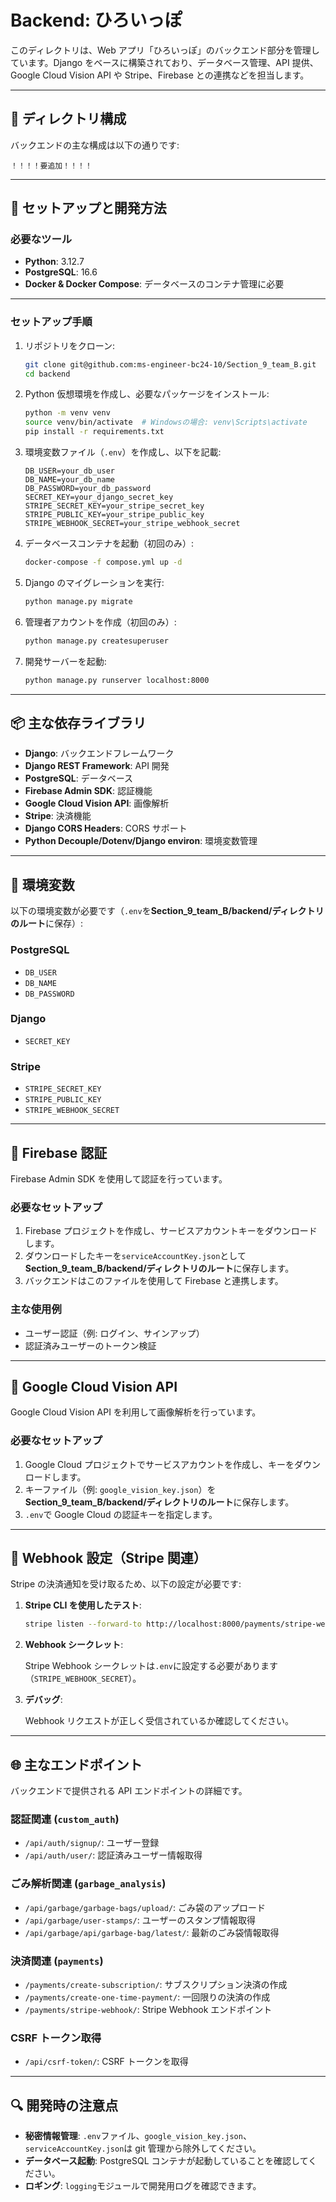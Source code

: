# Backend: ひろいっぽ

このディレクトリは、Web アプリ「ひろいっぽ」のバックエンド部分を管理しています。Django をベースに構築されており、データベース管理、API 提供、Google Cloud Vision API や Stripe、Firebase との連携などを担当します。

---

## 📂 ディレクトリ構成

バックエンドの主な構成は以下の通りです:

```
！！！！要追加！！！！
```

---

## 🚀 セットアップと開発方法

### 必要なツール

- **Python**: 3.12.7
- **PostgreSQL**: 16.6
- **Docker & Docker Compose**: データベースのコンテナ管理に必要

---

### セットアップ手順

1. リポジトリをクローン:

   ```bash
   git clone git@github.com:ms-engineer-bc24-10/Section_9_team_B.git
   cd backend
   ```

2. Python 仮想環境を作成し、必要なパッケージをインストール:

   ```bash
   python -m venv venv
   source venv/bin/activate  # Windowsの場合: venv\Scripts\activate
   pip install -r requirements.txt
   ```

3. 環境変数ファイル（`.env`）を作成し、以下を記載:

   ```
   DB_USER=your_db_user
   DB_NAME=your_db_name
   DB_PASSWORD=your_db_password
   SECRET_KEY=your_django_secret_key
   STRIPE_SECRET_KEY=your_stripe_secret_key
   STRIPE_PUBLIC_KEY=your_stripe_public_key
   STRIPE_WEBHOOK_SECRET=your_stripe_webhook_secret
   ```

4. データベースコンテナを起動（初回のみ）:

   ```bash
   docker-compose -f compose.yml up -d
   ```

5. Django のマイグレーションを実行:

   ```bash
   python manage.py migrate
   ```

6. 管理者アカウントを作成（初回のみ）:

   ```bash
   python manage.py createsuperuser
   ```

7. 開発サーバーを起動:

   ```bash
   python manage.py runserver localhost:8000
   ```

---

## 📦 主な依存ライブラリ

- **Django**: バックエンドフレームワーク
- **Django REST Framework**: API 開発
- **PostgreSQL**: データベース
- **Firebase Admin SDK**: 認証機能
- **Google Cloud Vision API**: 画像解析
- **Stripe**: 決済機能
- **Django CORS Headers**: CORS サポート
- **Python Decouple/Dotenv/Django environ**: 環境変数管理

---

## 🌟 環境変数

以下の環境変数が必要です（`.env`を**Section_9_team_B/backend/ディレクトリのルート**に保存）:

### PostgreSQL

- `DB_USER`
- `DB_NAME`
- `DB_PASSWORD`

### Django

- `SECRET_KEY`

### Stripe

- `STRIPE_SECRET_KEY`
- `STRIPE_PUBLIC_KEY`
- `STRIPE_WEBHOOK_SECRET`

---

## 🔧 Firebase 認証

Firebase Admin SDK を使用して認証を行っています。

### 必要なセットアップ

1. Firebase プロジェクトを作成し、サービスアカウントキーをダウンロードします。
2. ダウンロードしたキーを`serviceAccountKey.json`として**Section_9_team_B/backend/ディレクトリのルート**に保存します。
3. バックエンドはこのファイルを使用して Firebase と連携します。

### 主な使用例

- ユーザー認証（例: ログイン、サインアップ）
- 認証済みユーザーのトークン検証

---

## 🔧 Google Cloud Vision API

Google Cloud Vision API を利用して画像解析を行っています。

### 必要なセットアップ

1. Google Cloud プロジェクトでサービスアカウントを作成し、キーをダウンロードします。
2. キーファイル（例: `google_vision_key.json`）を**Section_9_team_B/backend/ディレクトリのルート**に保存します。
3. `.env`で Google Cloud の認証キーを指定します。

---

## 🔔 Webhook 設定（Stripe 関連）

Stripe の決済通知を受け取るため、以下の設定が必要です:

1. **Stripe CLI を使用したテスト**:

   ```bash
   stripe listen --forward-to http://localhost:8000/payments/stripe-webhook/ --skip-verify --events checkout.session.completed,payment_intent.succeeded,payment_intent.payment_failed
   ```

2. **Webhook シークレット**:

   Stripe Webhook シークレットは`.env`に設定する必要があります（`STRIPE_WEBHOOK_SECRET`）。

3. **デバッグ**:

   Webhook リクエストが正しく受信されているか確認してください。

---

## 🌐 主なエンドポイント

バックエンドで提供される API エンドポイントの詳細です。

### 認証関連 (`custom_auth`)

- `/api/auth/signup/`: ユーザー登録
- `/api/auth/user/`: 認証済みユーザー情報取得

### ごみ解析関連 (`garbage_analysis`)

- `/api/garbage/garbage-bags/upload/`: ごみ袋のアップロード
- `/api/garbage/user-stamps/`: ユーザーのスタンプ情報取得
- `/api/garbage/api/garbage-bag/latest/`: 最新のごみ袋情報取得

### 決済関連 (`payments`)

- `/payments/create-subscription/`: サブスクリプション決済の作成
- `/payments/create-one-time-payment/`: 一回限りの決済の作成
- `/payments/stripe-webhook/`: Stripe Webhook エンドポイント

### CSRF トークン取得

- `/api/csrf-token/`: CSRF トークンを取得

---

## 🔍 開発時の注意点

- **秘密情報管理**: `.env`ファイル、`google_vision_key.json`、`serviceAccountKey.json`は git 管理から除外してください。
- **データベース起動**: PostgreSQL コンテナが起動していることを確認してください。
- **ロギング**: `logging`モジュールで開発用ログを確認できます。
